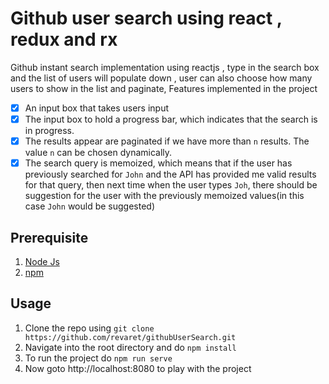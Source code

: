 # Github user search using react , redux and rx
Github instant search implementation using reactjs , type in the search box and the list of users will populate down , user can also choose how many users to show in the list and paginate, Features implemented in the project 

- [x] An input box that takes users input
- [x] The input box to hold a progress bar, which indicates that the search is in progress.
- [x] The results appear are paginated if we have more than `n` results. The value `n` can be chosen dynamically. 
- [x] The search query is memoized, which means that if the user has previously searched for `John` and the API has provided me valid results for that query, then next time when the user types `Joh`, there should be suggestion for the user with the previously memoized values(in this case `John` would be suggested) 

## Prerequisite 
1. [Node Js](https://nodejs.org/en/)
2. [npm](https://www.npmjs.com/get-npm)


## Usage
1. Clone the repo using `git clone https://github.com/revaret/githubUserSearch.git`
2. Navigate into the root directory and do `npm install`
3. To run the project do `npm run serve`
4. Now goto http://localhost:8080 to play with the project 

